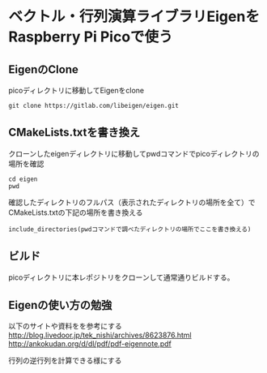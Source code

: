 # ベクトル・行列演算ライブラリEigenをRaspberry Pi Picoで使う

## EigenのClone
picoディレクトリに移動してEigenをclone

```
git clone https://gitlab.com/libeigen/eigen.git
```

## CMakeLists.txtを書き換え
クローンしたeigenディレクトリに移動してpwdコマンドでpicoディレクトリの場所を確認

```
cd eigen
pwd
```

確認したディレクトリのフルパス（表示されたディレクトリの場所を全て）でCMakeLists.txtの下記の場所を書き換える

```
include_directories(pwdコマンドで調べたディレクトリの場所でここを書き換える)

```

## ビルド
picoディレクトリに本レポジトリをクローンして通常通りビルドする。

## Eigenの使い方の勉強

以下のサイトや資料をを参考にする
http://blog.livedoor.jp/tek_nishi/archives/8623876.html
http://ankokudan.org/d/dl/pdf/pdf-eigennote.pdf

行列の逆行列を計算できる様にする


